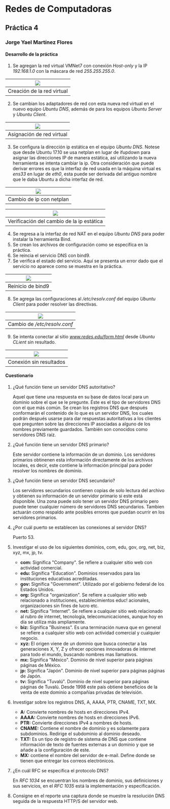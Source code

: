 # Redes de Computadoras
## Práctica 4
### Jorge Yael Martínez Flores

#### Desarrollo de la práctica

1. Se agregan la red virtual VMNet7 con conexión *Host-only* y la IP *192.168.1.0* con la máscara de red *255.255.255.0*.

![](https://i.imgur.com/19QmNm5.png) | 
|:--:| 
| Creación de la red virtual |


2. Se cambian los adaptadores de red con esta nueva red virtual en el nuevo equipo *Ubuntu DNS*, además de para los equipos *Ubuntu Server* y *Ubuntu Client*.

![](https://i.imgur.com/gOcTcIW.png) | 
|:--:| 
| Asignación de red virtual |


3. Se configura la dirección ip estática en el equipo *Ubuntu DNS*. Notese que desde Ubuntu 17.10 se usa netplan en lugar de ifupdown para asignar las direcciones IP de manera estática, así utilizando la nueva herramienta se intenta cambiar la ip. Otra consideración que puede derivar errores es que la interfaz de red usada en la máquina virtual es *ens33* en lugar de *eth0*, esta puede ser derivada del antiguo nombre que le daba Ubuntu a dicha interfaz de red.

![](https://i.imgur.com/2OSQt8J.png) | 
|:--:| 
| Cambio de ip con netplan |

![](https://i.imgur.com/WWkCYC0.png) | 
|:--:| 
| Verificación del cambio de la ip estática |


4. Se regresa a la interfaz de red NAT en el equipo *Ubuntu DNS* para poder instalar la herramienta Bind.
5. Se crean los archivos de configuración como se especifíca en la práctica.
6. Se reincia el servicio DNS con bind9.
7. Se verifica el estado del servicio. Aquí se presenta un error dado que el servicio no aparece como se muestra en la práctica.

![](https://i.imgur.com/X4OmGhn.png) | 
|:--:| 
| Reinicio de bind9 |


8. Se agrega las configuraciones al */etc/resolv.conf* del equipo *Ubuntu Client* para poder resolver las directivas.

![](https://i.imgur.com/Ub7Q5F8.png) | 
|:--:| 
| Cambio de */etc/resolv.conf* |

9.  Se intenta conectar al sitio *www.redes.edu/form.html* desde *Ubuntu CLient* sin resultado.

![](https://i.imgur.com/UDjWf8c.png) | 
|:--:| 
| Conexión sin resultados |

#### Cuestionario

1. ¿Qué función tiene un servidor DNS autoritativo?

    Aquel que tiene una respuesta en su base de datos local para un dominio sobre el que se le pregunte. Éste es el tipo de servidores DNS con el que más común. Se crean los registros DNS que después conformarán el contenido de lo que es un servidor DNS, los cuales podrán después usarse para dar respuestas autoritativas a los clientes que pregunten sobre las direcciones IP asociadas a alguno de los nombres previamente guardados. También son conocidos como servidores DNS raíz.

2. ¿Qué función tiene un servidor DNS primario?

    Este servidor contiene la información de un dominio. Los servidores primarios obtinenen esta información directamente de los archivos locales, es decir, este contiene la información principal para poder resolver los nombres de dominio.

3. ¿Qué función tiene un servidor DNS secundario?

    Los servidores secundarios contienen copias de solo lectura del archivo y obtienen su información de un servidor primario si este está disponible. Una zona puede solo tener un servidor DNS primario pero puede tener cualquier número de servidores DNS secundarios. Tambien actuarán como respaldo ante posibles errores que puedan ocurrir en los servidores primarios.

4. ¿Por cuál puerto se establecen las conexiones al servidor DNS?

    Puerto 53.

5. Investigar el uso de los siguientes dominios, com, edu, gov, org, net, biz, xyz, mx, jp, tv. 

    * **com:** Significa "Company". Se refiere a cualquier sitio web con actividad comercial.
    * **edu:** Significa "Education". Dominios reservados para las instituciones educativas acreditadas.
    * **gov:** Significa "Government". Utilizado por el gobierno federal de los Estados Unidos.
    * **org:** Significa "organization". Se refiere a cualquier sitio web relacionado a instituciones, establecimientos educ! acionales, organizaciones sin fines de lucro etc.
    * **net:** Significa "Internet". Se refiere a cualquier sitio web relacionado al rubro de internet, tecnología, telecomunicaciones, aunque hoy en día se utiliza más ampliamente.
    * **biz:** Significa "Business". Es una terminación nueva que en general se refiere a cualquier sitio web con actividad comercial y cualquier negocio.
    * **xyz:** El origen viene de un dominio que busca conectar a las generaciones X, Y, Z y ofrecer opciones innovadoras de internet para todo el mundo, buscando nombres mas llamativos.
    * **mx:** Significa "México". Dominio de nivel superior para páginas páginas de México.
    * **jp:** Significa "Japón". Dominio de nivel superior para páginas páginas de Japón.
    * **tv:** Significa "Tuvalú". Dominio de nivel superior para páginas páginas de Tuvalú. Desde 1998 este país obtiene beneficios de la venta de este dominio a compañías privadas de televisión. 

6. Investigar sobre los registros DNS, A, AAAA, PTR, CNAME, TXT, MX.

    * **A:** Convierte nombres de hosts en direcciones IPv4.
    * **AAAA:** Convierte nombres de hosts en direcciones IPv6. 
    * **PTR:** Convierte direcciones IPv4 a nombres de hosts.
    * **CNAME:** Contiene el nombre de dominio y es solamente para subdominios. Redirige el subdominio al dominio deseado.
    * **TXT:** Es un tipo de registro de sistema de DNS que contiene información de texto de fuentes externas a un dominio y que se añade a la configuración de este.
    * **MX:** contiene el nombre del servidor de e-mail. Define donde se tienen que entregar los correos electrónicos.

7. ¿En cuál RFC se especifica el protocolo DNS? 

    En *RFC 1034* se encuentran los nombres de dominio, sus definiciones y sus servicios, en el *RFC 1035* está la implementación y especificación.

8. Consigne en el reporte una captura donde se muestre la resolución DNS seguida de la respuesta HTTP/S del servidor web.